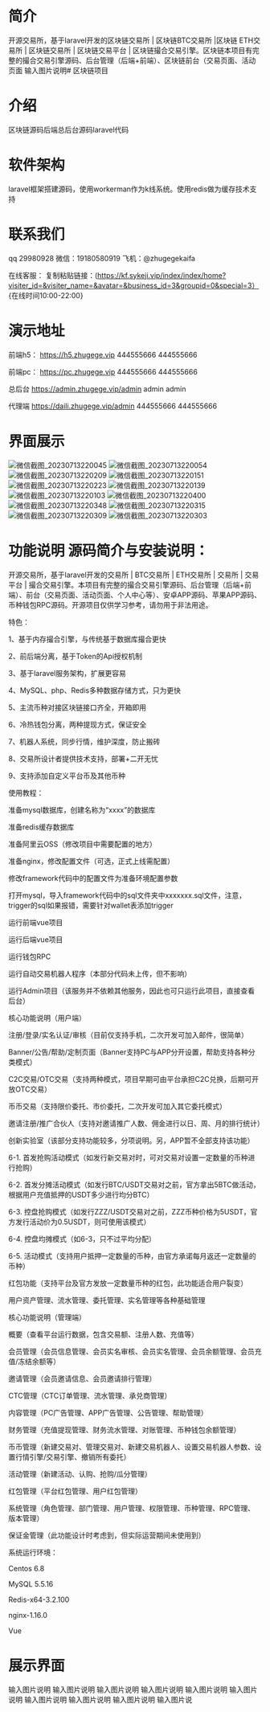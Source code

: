 # 简介
开源交易所，基于laravel开发的区块链交易所 | 区块链BTC交易所 |区块链 ETH交易所 | 区块链交易所 | 区块链交易平台 | 区块链撮合交易引擎。区块链本项目有完整的撮合交易引擎源码、后台管理（后端+前端）、区块链前台（交易页面、活动页面
输入图片说明# 区块链项目

# 介绍
区块链源码后端总后台源码laravel代码

# 软件架构
laravel框架搭建源码，使用workerman作为k线系统。使用redis做为缓存技术支持

# 联系我们
qq 29980928
微信：19180580919
飞机：@zhugegekaifa

在线客服： 复制粘贴链接：(https://kf.sykeji.vip/index/index/home?visiter_id=&visiter_name=&avatar=&business_id=3&groupid=0&special=3） {在线时间10:00-22:00}

# 演示地址

前端h5： 
https://h5.zhugege.vip 
444555666 444555666

前端pc：
https://pc.zhugege.vip 
444555666 444555666

总后台 
https://admin.zhugege.vip/admin 
admin admin

代理端 
https://daili.zhugege.vip/admin 
444555666 444555666

# 界面展示
![微信截图_20230713220045](https://github.com/zhugegedm/-laravel-BTC-ETH-/assets/54832494/20eccd08-cf4a-493e-bfda-51537532b1a1)
![微信截图_20230713220054](https://github.com/zhugegedm/-laravel-BTC-ETH-/assets/54832494/0ee3e8c6-d159-4581-abc8-b7f520f0569b)
![微信截图_20230713220209](https://github.com/zhugegedm/-laravel-BTC-ETH-/assets/54832494/0533bb10-6b96-4295-988c-5c3ddd243406)
![微信截图_20230713220151](https://github.com/zhugegedm/-laravel-BTC-ETH-/assets/54832494/e784473a-dd60-434e-a784-9758b7d364f3)
![微信截图_20230713220223](https://github.com/zhugegedm/-laravel-BTC-ETH-/assets/54832494/51f0c481-7be2-4af5-b4b9-f68696ab3186)
![微信截图_20230713220139](https://github.com/zhugegedm/-laravel-BTC-ETH-/assets/54832494/8ca3fa62-e7e1-4252-9a22-c3e31e4f517e)
![微信截图_20230713220103](https://github.com/zhugegedm/-laravel-BTC-ETH-/assets/54832494/f61955ab-151a-4384-af8c-1881b93c2714)
![微信截图_20230713220400](https://github.com/zhugegedm/-laravel-BTC-ETH-/assets/54832494/c317e7fb-43c4-4b20-b3b9-c33d4de377c0)
![微信截图_20230713220348](https://github.com/zhugegedm/-laravel-BTC-ETH-/assets/54832494/a392f5af-5b15-4ddf-8381-73d3a2d92b3f)
![微信截图_20230713220315](https://github.com/zhugegedm/-laravel-BTC-ETH-/assets/54832494/f8ed9f93-3a91-433e-a864-8c99084f8732)
![微信截图_20230713220309](https://github.com/zhugegedm/-laravel-BTC-ETH-/assets/54832494/72270f86-46fe-47b5-8e08-9f92c7d0f8f7)
![微信截图_20230713220303](https://github.com/zhugegedm/-laravel-BTC-ETH-/assets/54832494/3a2068e1-0a63-4951-b045-1a95aea3956f)




# 功能说明 源码简介与安装说明：

开源交易所，基于laravel开发的交易所 | BTC交易所 | ETH交易所 | 交易所 | 交易平台 | 撮合交易引擎。本项目有完整的撮合交易引擎源码、后台管理（后端+前端）、前台（交易页面、活动页面、个人中心等）、安卓APP源码、苹果APP源码、币种钱包RPC源码。开源项目仅供学习参考，请勿用于非法用途。

特色：

1、基于内存撮合引擎，与传统基于数据库撮合更快

2、前后端分离，基于Token的Api授权机制

3、基于laravel服务架构，扩展更容易

4、MySQL、php、Redis多种数据存储方式，只为更快

5、主流币种对接区块链接口齐全，开箱即用

6、冷热钱包分离，两种提现方式，保证安全

7、机器人系统，同步行情，维护深度，防止搬砖

8、交易所设计者提供技术支持，部署+二开无忧

9、支持添加自定义平台币及其他币种

使用教程：

准备mysql数据库，创建名称为“xxxx”的数据库

准备redis缓存数据库

准备阿里云OSS（修改项目中需要配置的地方）

准备nginx，修改配置文件（可选，正式上线需配置）

修改framework代码中的配置文件为准备环境配置参数

打开mysql，导入framework代码中的sql文件夹中xxxxxxx.sql文件，注意，trigger的sql如果报错，需要针对wallet表添加trigger

运行前端vue项目

运行后端vue项目

运行钱包RPC

运行自动交易机器人程序（本部分代码未上传，但不影响）

运行Admin项目（该服务并不依赖其他服务，因此也可只运行此项目，直接查看后台）

核心功能说明（用户端）

注册/登录/实名认证/审核（目前仅支持手机，二次开发可加入邮件，很简单）

Banner/公告/帮助/定制页面（Banner支持PC与APP分开设置，帮助支持各种分类模式）

C2C交易/OTC交易（支持两种模式，项目早期可由平台承担C2C兑换，后期可开放OTC交易）

币币交易（支持限价委托、市价委托，二次开发可加入其它委托模式）

邀请注册/推广合伙人（支持对邀请推广人数、佣金进行以日、周、月的排行统计）

创新实验室（该部分支持功能较多，分项说明。另，APP暂不全部支持该功能）

6-1. 首发抢购活动模式（如发行新交易对时，可对交易对设置一定数量的币种进行抢购）

6-2. 首发分摊活动模式（如发行BTC/USDT交易对之前，官方拿出5BTC做活动，根据用户充值抵押的USDT多少进行均分BTC）

6-3. 控盘抢购模式（如发行ZZZ/USDT交易对之前，ZZZ币种价格为5USDT，官方发行活动价为0.5USDT，则可使用该模式）

6-4. 控盘均摊模式（如6-3，只不过平均分配）

6-5. 活动模式（支持用户抵押一定数量的币种，由官方承诺每月返还一定数量的币种）

红包功能（支持平台及官方发放一定数量币种的红包，此功能适合用户裂变）

用户资产管理、流水管理、委托管理、实名管理等各种基础管理

核心功能说明（管理端）

概要（查看平台运行数据，包含交易额、注册人数、充值等）

会员管理（会员信息管理、会员实名审核、会员实名管理、会员余额管理、会员充值/冻结余额等）

邀请管理（会员邀请信息、会员邀请排行管理）

CTC管理（CTC订单管理、流水管理、承兑商管理）

内容管理（PC广告管理、APP广告管理、公告管理、帮助管理）

财务管理（充值提现管理、财务流水管理、对账管理、币种钱包余额管理）

币币管理（新建交易对、管理交易对、新建交易机器人、设置交易机器人参数、设置行情引擎/交易引擎、撤销所有委托）

活动管理（新建活动、认购、抢购/瓜分管理）

红包管理（平台红包管理、用户红包管理）

系统管理（角色管理、部门管理、用户管理、权限管理、币种管理、RPC管理、版本管理）

保证金管理（此功能设计时考虑到，但实际运营期间未使用到）

系统运行环境：

Centos 6.8

MySQL 5.5.16

Redis-x64-3.2.100

nginx-1.16.0

Vue

# 展示界面
输入图片说明 输入图片说明 输入图片说明 输入图片说明 输入图片说明 输入图片说明 输入图片说明 输入图片说明 输入图片说明 输入图片说
